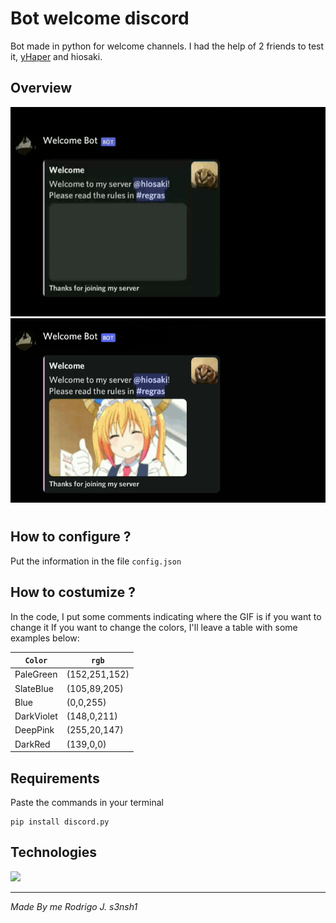 # Bot welcome discord

Bot made in python for welcome channels.
I had the help of 2 friends to test it, [yHaper](https://github.com/yHaper) and hiosaki.

## Overview

<img src="image/bot_embed.gif">
<img src="image/embed_bot.png">

#

## How to configure ?

Put the information in the file ```config.json```

## How to costumize ?
In the code, I put some comments indicating where the GIF is if you want to change it
If you want to change the colors, I'll leave a table with some examples below:


| `Color`   | `rgb` |
| ----------|--------|
| PaleGreen | (152,251,152) |
| SlateBlue | (105,89,205) |
| Blue | (0,0,255) |
| DarkViolet | (148,0,211) |
| DeepPink | (255,20,147) |
| DarkRed | (139,0,0) |

## Requirements

Paste the commands in your terminal

```
pip install discord.py
```

## Technologies

<img src="http://ForTheBadge.com/images/badges/made-with-python.svg">

___

_Made By me Rodrigo J. s3nsh1_
